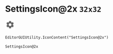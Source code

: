 # SettingsIcon@2x `32x32`
<img src="/img/SettingsIcon.png" width=32 height=32>

``` CSharp
EditorGUIUtility.IconContent("SettingsIcon@2x")
```
```
SettingsIcon@2x
```
